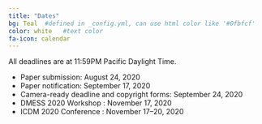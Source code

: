 ```yaml
---
title: "Dates"
bg: Teal  #defined in _config.yml, can use html color like '#0fbfcf'
color: white   #text color
fa-icon: calendar
---
```


All deadlines are at 11:59PM Pacific Daylight Time.

 - Paper submission: August 24, 2020
 - Paper notification: September 17, 2020
 - Camera-ready deadline and copyright forms: September 24, 2020
 - DMESS 2020 Workshop : November 17, 2020
 - ICDM 2020 Conference : November 17&ndash;20, 2020
 
 


